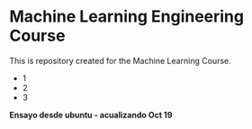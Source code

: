 # Machine Learning Engineering Course

This is repository created for the Machine Learning Course.

- 1
- 2
- 3

**Ensayo desde ubuntu - acualizando Oct 19**